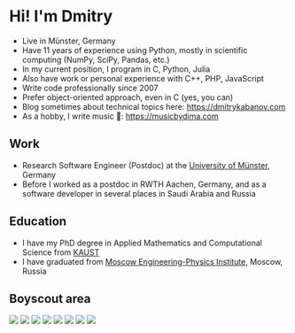 # Hi! I'm Dmitry

- Live in Münster, Germany
- Have 11 years of experience using Python, mostly in scientific computing
(NumPy, SciPy, Pandas, etc.)
- In my current position, I program in C, Python, Julia
- Also have work or personal experience with C++, PHP, JavaScript
- Write code professionally since 2007
- Prefer object-oriented approach, even in C (yes, you can)
- Blog sometimes about technical topics here: <https://dmitrykabanov.com>
- As a hobby, I write music 🎵: <https://musicbydima.com>

## Work
- Research Software Engineer (Postdoc) at the [University of Münster](https://www.uni-muenster.de/MathematicsMuenster), Germany
- Before I worked as a postdoc in RWTH Aachen, Germany,
and as a software developer in several places in Saudi Arabia and Russia

## Education
- I have my PhD degree in Applied Mathematics and Computational Science
from [KAUST](https://cemse.kaust.edu.sa/amcs)
- I have graduated from [Moscow Engineering-Physics Institute](https://mephi.ru/), Moscow, Russia

## Boyscout area

![](https://camo.githubusercontent.com/0381efb204fa8c8ddef28c775ea899d7c099ecb52c7417bbb17e3ac8dabbf6bf/68747470733a2f2f696d672e736869656c64732e696f2f62616467652f707974686f6e2532302d2532333134333534432e7376673f267374796c653d666f722d7468652d6261646765266c6f676f3d707974686f6e266c6f676f436f6c6f723d7768697465)
![](https://camo.githubusercontent.com/71b0d79e7c824dfa4265af526ebd74f48cf37bd8428aab3db6bf2c369383d9e9/68747470733a2f2f696d672e736869656c64732e696f2f62616467652f4a7570797465722532302d2532334633373632362e7376673f267374796c653d666f722d7468652d6261646765266c6f676f3d4a757079746572266c6f676f436f6c6f723d7768697465)
![](https://camo.githubusercontent.com/5922e9f295997b0cba06aa38374f00c2a0a74fc6896827d8ff88ba1575bf7d34/68747470733a2f2f696d672e736869656c64732e696f2f62616467652f6c617465782d3030303030302e7376673f267374796c653d666f722d7468652d6261646765266c6f676f3d616374696772617068266c6f676f436f6c6f723d7768697465)
![](https://camo.githubusercontent.com/ec874bfcf61558b1c237dcc4b10f481b4424a269e35eaf75d862751a98e3370c/68747470733a2f2f696d672e736869656c64732e696f2f62616467652f6a6176617363726970742532302d2532333332333333302e7376673f267374796c653d666f722d7468652d6261646765266c6f676f3d6a617661736372697074266c6f676f436f6c6f723d253233463744463145)
![](https://camo.githubusercontent.com/71d44283831f9aea6eb5433497d720a7aa22129346a31c9fd98bcd729ec897ed/68747470733a2f2f696d672e736869656c64732e696f2f62616467652f636f6e64612532302d2532333432423032392e7376673f267374796c653d666f722d7468652d6261646765266c6f676f3d616e61636f6e6461266c6f676f436f6c6f723d7768697465)
![](https://camo.githubusercontent.com/9ca686222a8a5209c91139e130e3c5260ab84f3b5010cc45582b92b9b06758cc/68747470733a2f2f696d672e736869656c64732e696f2f62616467652f6769742532302d2532334630353033332e7376673f267374796c653d666f722d7468652d6261646765266c6f676f3d676974266c6f676f436f6c6f723d7768697465)
![](https://camo.githubusercontent.com/55b603e050d6c39b51765cecfb23f24280e92f0fc61f621d6bffc30bbcaa291d/68747470733a2f2f696d672e736869656c64732e696f2f62616467652f676974687562253230616374696f6e732532302d2532333236373145352e7376673f267374796c653d666f722d7468652d6261646765266c6f676f3d676974687562253230616374696f6e73266c6f676f436f6c6f723d7768697465)
![](https://camo.githubusercontent.com/bf327c5da81697b8765e9407d18403a66f8d2db26fc8980964b1a0b1c0d132d3/68747470733a2f2f696d672e736869656c64732e696f2f62616467652f70616e6461732532302d2532333135303435382e7376673f267374796c653d666f722d7468652d6261646765266c6f676f3d70616e646173266c6f676f436f6c6f723d7768697465)
